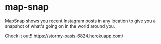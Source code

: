 # map-snap
MapSnap shows you recent Instagram posts in any location to give you a snapshot of what's going on in the world around you.

Check it out!! https://stormy-oasis-6824.herokuapp.com/
